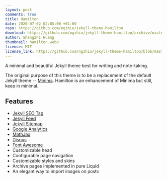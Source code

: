 ```yaml
---
layout: post
comments: true
title: Hamilton
date: 2020-07-02 02:05:00 +01:00
repo: https://github.com/ngzhio/jekyll-theme-hamilton
download: https://github.com/ngzhio/jekyll-theme-hamilton/archive/master.zip
author: Shangzhi Huang
thumbnail: hamilton.webp
license: MIT
license_link: https://github.com/ngzhio/jekyll-theme-hamilton/blob/master/LICENSE.txt
---
```


A minimal and beautiful Jekyll theme best for writing and note-taking.

The original purpose of this theme is to be a replacement of the default Jekyll theme -- [Minima](https://github.com/jekyll/minima). Hamilton is an enhancement of Minima but still, keep in minimal.

## Features

* [Jekyll SEO Tag](https://github.com/jekyll/jekyll-seo-tag)
* [Jekyll Feed](https://github.com/jekyll/jekyll-feed)
* [Jekyll Sitemap](https://github.com/jekyll/jekyll-sitemap)
* [Google Analytics](https://analytics.google.com/)
* [MathJax](https://www.mathjax.org/)
* [Disqus](https://disqus.com/)
* [Font Awesome](https://fontawesome.com/)
* Customizable head
* Configurable page navigation
* Customizable styles and skins
* Archive pages implemented in pure Liquid
* An elegant way to import images on posts
